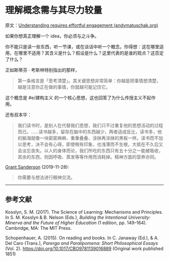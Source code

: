 # 理解概念需与其尽力较量

原文：[Understanding requires effortful engagement (andymatuschak.org)](https://notes.andymatuschak.org/zX1WtJ4ouE8sjN1NgWHsGVg8ZnVfp5Kz74Vs)

如果你想真正理解一个 idea，你必须与之斗争。

你不能只是读一些东西，听一节课，或在谈话中听一个概念。你得想：这在哪里适用，在哪里不适用？其含义是什么？假设是什么？这里代表的是谁的观点？这否定了什么？

正如斯蒂芬 · 考斯林特别指出的那样，

> 第一条格言是「思考清楚」。其关键思想非常简单：你越是把事情想清楚，越是注意你正在做的事情，你就越可能记住它。

这个概念是 #e/建构主义 的一个核心思想，这也回答了为什么传授主义不起作用。

还有叔本华：

> 我们读书时，是别人在代替我们思想，我们只不过重复他的思想活动的过程而已。......读书越多，留存在脑中的东西越少，两者适成反比，读书多，他的脑海就像一块密密麻麻、重重叠叠、涂抹再涂抹的黑板一样。读书而不加以思考，决不会有心得，即使稍有印象，也浅薄而不生根，大抵在不久后又会淡忘丧失。以人的身体而论，我们所吃的东西只有五十分之一能被吸收，其余的东西，则因呼吸、蒸发等等作用而消耗掉。精神方面的营养亦同。

[Grant Sanderson](https://notes.andymatuschak.org/z85PiaMmkorcaUaKukXLyhR7bn7GhVeo22h8T) (2019-11-28):

> 你需要与想法进行眼神交流。

------

## 参考文献

Kosslyn, S. M. (2017). The Science of Learning: Mechanisms and Principles. In S. M. Kosslyn & B. Nelson (Eds.), *Building the Intentional University: Minerva and the Future of Higher Education* (1 edition, pp. 149–164). Cambridge, MA: The MIT Press.

Schopenhauer, A. (2015). On reading and books. In C. Janaway (Ed.), & A. Del Caro (Trans.), *Parerga and Paralipomena: Short Philosophical Essays* (Vol. 2). https://doi.org/10.1017/CBO9781139016889 (Original work published 1851)